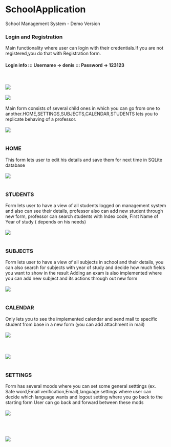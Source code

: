 # SchoolApplication
 

School Management System - Demo Version

### Login and Registration
Main functionality where user can login with their credentials.If you are not registered,you do that with Registration form.

#### Login info ::: Username -> denis ::: Password -> 123123

</br></br>
![](AppImages/slika1.png)
</br></br>
![](AppImages/slika2.png)
</br></br>
Main form consists of several child ones in which you can go from one to another.HOME,SETTINGS,SUBJECTS,CALENDAR,STUDENTS lets you to replicate behaving of a professor.
</br></br>
![](AppImages/slika3.png)
</br></br>

### HOME
This form lets user to edit his details and save them for next time in SQLite database
</br></br>
![](AppImages/slika4.png)
</br></br>

### STUDENTS
Form lets user to have a view of all students logged on management system and also can see their details, professor also can add new student through new form,
professor can search students with Index code, First Name of Year of study ( depends on his needs) 
</br></br>
![](AppImages/slika5.png)
</br></br>


### SUBJECTS 
Form lets user to have a view of all subjects in school and their details, you can also search for subjects with year of study and decide how much fields you want
to show in the result
Adding an exam is also implemented where you can add new subject and its actions through out new form
</br></br>
![](AppImages/slika6.png)
</br></br>

### CALENDAR 
Only lets you to see the implemented calendar and send mail to specific student from base in a new form (you can add attachment in mail)
</br></br>
![](AppImages/slika7.png)
</br></br>
</br></br>
![](AppImages/slika8.png)
</br></br>

### SETTINGS 
Form has several moods where you can set some general setttings (ex. Safe word,Email verification,Email),language settings where user can decide which language wants
and logout setting where you go back to the starting form
User can go back and forward between these mods
</br></br>
![](AppImages/slika9.png)
</br></br>

</br></br>
![](AppImages/slika10.png)
</br></br>

